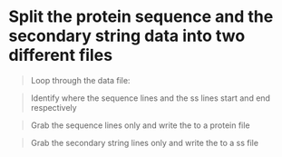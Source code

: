 # Split the protein sequence and the secondary string data into two different files

> Loop through the data file:

> Identify where the sequence lines and the ss lines start and end respectively

> Grab the sequence lines only and write the to a protein file

> Grab the secondary string lines only and write the to a ss file
    